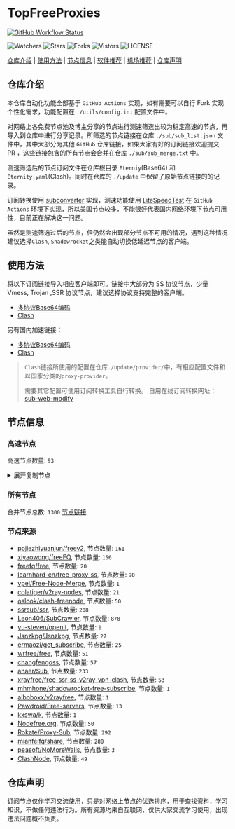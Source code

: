 # TopFreeProxies
[![GitHub Workflow Status](https://github.com/youkai53530100/youkai/actions/workflows/get-proxies.yml/badge.svg)](https://github.com/youkai53530100/youkai/actions/workflows/get-proxies.yml) 

![Watchers](https://img.shields.io/github/watchers/youkai53530100/youkai) ![Stars](https://img.shields.io/github/stars/youkai53530100/youkai) ![Forks](https://img.shields.io/github/forks/youkai53530100/youkai) ![Vistors](https://visitor-badge.laobi.icu/badge?page_id=youkai53530100.youkai) ![LICENSE](https://img.shields.io/badge/license-CC%20BY--SA%204.0-green.svg)

[仓库介绍](https://github.com/youkai53530100/youkai#仓库介绍) | [使用方法](https://github.com/youkai53530100/youkai#使用方法) | [节点信息](https://github.com/youkai53530100/youkai#节点信息) | [软件推荐](https://github.com/youkai53530100/youkai#客户端选择) | [机场推荐](https://github.com/youkai53530100/youkai#机场推荐) | [仓库声明](https://github.com/youkai53530100/youkai#仓库声明)

## 仓库介绍
本仓库自动化功能全部基于 `GitHub Actions` 实现，如有需要可以自行 Fork 实现个性化需求，功能配置在 `./utils/config.ini` 配置文件中。

对网络上各免费节点池及博主分享的节点进行测速筛选出较为稳定高速的节点，再导入到仓库中进行分享记录。所筛选的节点链接在仓库 `./sub/sub_list.json` 文件中，其中大部分为其他 `GitHub` 仓库链接，如果大家有好的订阅链接欢迎提交 PR ，这些链接包含的所有节点会合并在仓库 `./sub/sub_merge.txt` 中。

测速筛选后的节点订阅文件在仓库根目录 `Eterniy`(Base64) 和 `Eternity.yaml`(Clash)。同时在仓库的 `./update` 中保留了原始节点链接的的记录。

订阅转换使用 [subconverter](https://github.com/tindy2013/subconverter) 实现，测速功能使用 [LiteSpeedTest](https://github.com/xxf098/LiteSpeedTest) 在 `GitHub Actions` 环境下实现，所以美国节点较多，不能很好代表国内网络环境下节点可用性，目前正在解决这一问题。

虽然是测速筛选过后的节点，但仍然会出现部分节点不可用的情况，遇到这种情况建议选择`Clash`, `Shadowrocket`之类能自动切换低延迟节点的客户端。

## 使用方法
将以下订阅链接导入相应客户端即可。链接中大部分为 SS 协议节点，少量 Vmess, Trojan ,SSR 协议节点，建议选择协议支持完整的客户端。

- [多协议Base64编码](https://raw.githubusercontent.com/youkai53530100/youkai/master/Eternity)
- [Clash](https://raw.githubusercontent.com/youkai53530100/youkai/master/Eternity.yaml)

另有国内加速链接：

- [多协议Base64编码](https://fastly.jsdelivr.net/gh/youkai53530100/youkai@master/Eternity)
- [Clash](https://fastly.jsdelivr.net/gh/youkai53530100/youkai@master/Eternity.yaml)

>`Clash`链接所使用的配置在仓库`./update/provider/`中，有相应配置文件和以国家分类的`proxy-provider`。
>
>需要其它配置可使用订阅转换工具自行转换。
>自用在线订阅转换网址：[sub-web-modify](https://sub.v1.mk/)

## 节点信息
### 高速节点
高速节点数量: `93`
<details>
  <summary>展开复制节点</summary>

    vmess://eyJ2IjoiMiIsInBzIjoi8J+Hr/Cfh7Ug5pel5pysXzA2MDIwNDQiLCJhZGQiOiIxMDkuMTY2LjM2LjE5MyIsInBvcnQiOiI1MDAwMiIsInR5cGUiOiJub25lIiwiaWQiOiI0MTgwNDhhZi1hMjkzLTRiOTktOWIwYy05OGNhMzU4MGRkMjQiLCJhaWQiOiI2NCIsIm5ldCI6InRjcCIsInBhdGgiOiIvIiwiaG9zdCI6IiIsInRscyI6IiJ9
    ssr://anAyLnZmdW4uaWN1OjQ0MzphdXRoX2FlczEyOF9zaGExOmFlcy0yNTYtY2ZiOnBsYWluOmRubDFibTFsLz9ncm91cD1VMU5TVUhKdmRtbGtaWEkmcmVtYXJrcz1TbEJmTlRJdU1UazNMakUyTWk0eE5qbGZNRFl3TVRJd01qTmpZV1kyTFRNNE9YTnpKU1Umb2Jmc3BhcmFtPVlXSTVNekV4TnpReU1pNXFaQzVvSlNYdnY3MGxKZS1fdlI4JnByb3RvcGFyYW09TVRjME1qSTZWRlJ3TUZOWQ
    vmess://eyJ2IjoiMiIsInBzIjoi8J+HrfCfh7AgX/Cfh63wn4ewX0hLX+mmmea4r1/np5HnvZFfMzEiLCJhZGQiOiIxNTYuMjQ1LjguMTI2IiwicG9ydCI6IjQ0MyIsInR5cGUiOiJub25lIiwiaWQiOiIzY2E5MTJkYS02YWMyLTQxOGYtYjljZi00NWI2ZjY5NDU3OWIiLCJhaWQiOiI2NCIsIm5ldCI6IndzIiwicGF0aCI6Ii9wYXRoLzE2ODUxODAyMjA4NTMiLCJob3N0Ijoid3d3LjM4MDY3NTQ4Lnh5eiIsInRscyI6InRscyJ9
    vmess://eyJ2IjoiMiIsInBzIjoi8J+Hr/Cfh7UgX0pQX+aXpeacrCAzIiwiYWRkIjoidmpwMS4wYmFkLmNvbSIsInBvcnQiOiI0NDMiLCJ0eXBlIjoibm9uZSIsImlkIjoiOTI3MDk0ZDMtZDY3OC00NzYzLTg1OTEtZTI0MGQwYmNhZTg3IiwiYWlkIjoiMCIsIm5ldCI6IndzIiwicGF0aCI6Ii9jaGF0IiwiaG9zdCI6InZqcDEuMGJhZC5jb20iLCJ0bHMiOiJ0bHMifQ==
    trojan://794d739c-89a0-444c-b2e7-acce12af3042@awskr2-data.amazon-azure.com:443?allowInsecure=1&sni=data.amazon-azure.com#%F0%9F%87%B0%F0%9F%87%B7%20KR%28AzadNet.t.me%29_006
    trojan://20f068ac-b10f-4e7b-a9d9-cfe153a3192a@hk2.downloadvip.cfd:443?allowInsecure=0&sni=download.xn--mes358a9urctx.com#%F0%9F%87%AD%F0%9F%87%B0%20%E9%A6%99%E6%B8%AF%20003
    trojan://TJCfE7Mx2YcA8kX8zg@hk1.chuqiangtou.net:4003?allowInsecure=1#%F0%9F%87%AD%F0%9F%87%B0%20HK%E9%A6%99%E6%B8%AF%28youtube%E9%98%BF%E4%BC%9F%E7%A7%91%E6%8A%80%29%0D
    trojan://ce58cab4-2675-47f7-b3e1-96f08839f86b@hk3.microsoft-orgwly.vip:443?allowInsecure=1#%F0%9F%87%AD%F0%9F%87%B0%20%E9%A6%99%E6%B8%AF%20008
    vmess://eyJ2IjoiMiIsInBzIjoi8J+HrfCfh7Ag6aaZ5rivXzA2MDIwMDIiLCJhZGQiOiIxMDMuMTM1LjI0OC4xODIiLCJwb3J0IjoiNDY1MTkiLCJ0eXBlIjoibm9uZSIsImlkIjoiZTYwMWZiZGYtNWE1ZC00NTlhLWNmNTQtZDdlY2IwNGI4YzYyIiwiYWlkIjoiMCIsIm5ldCI6InRjcCIsInBhdGgiOiIvIiwiaG9zdCI6IiIsInRscyI6IiJ9
    vmess://eyJ2IjoiMiIsInBzIjoi8J+Hr/Cfh7Ug5pel5pysXzA2MDIwMTUiLCJhZGQiOiIxMzEuMTg2LjQxLjE5MiIsInBvcnQiOiIyNjI5NyIsInR5cGUiOiJub25lIiwiaWQiOiJiMGVkNmViNy1kYzMwLTQ4OTctZGY1MC1jMmMxZDRlZTZlOTEiLCJhaWQiOiIwIiwibmV0IjoidGNwIiwicGF0aCI6Ii8iLCJob3N0IjoiIiwidGxzIjoiIn0=
    vmess://eyJ2IjoiMiIsInBzIjoi8J+HsPCfh7cg6Z+p5Zu9XzA2MDIwMDQiLCJhZGQiOiIxNDAuMjM4LjEuMTE3IiwicG9ydCI6IjgwIiwidHlwZSI6Im5vbmUiLCJpZCI6ImM0YTY5NTJlLTEzOGEtM2ZlOS04MDNiLThmMmQyZGQwMjU0YiIsImFpZCI6IjAiLCJuZXQiOiJ3cyIsInBhdGgiOiIvNGdtcCIsImhvc3QiOiIiLCJ0bHMiOiIifQ==
    vmess://eyJ2IjoiMiIsInBzIjoi8J+HuPCfh6wg5paw5Yqg5Z2hIDAxMSIsImFkZCI6IjEzOC4yLjcxLjExMSIsInBvcnQiOiI4MCIsInR5cGUiOiJub25lIiwiaWQiOiJiMjk0Nzk0Mi03MDFiLTRkZTItOTFjZC1mNjgxMGQ1ZDAzYmMiLCJhaWQiOiIwIiwibmV0Ijoid3MiLCJwYXRoIjoiLyIsImhvc3QiOiIiLCJ0bHMiOiIifQ==
    ssr://c2ctYW0zLmVxc3Vuc2hpbmUuY29tOjMyMDAxOm9yaWdpbjphZXMtMjU2LWNmYjp0bHMxLjJfdGlja2V0X2F1dGg6TTJjd1pFaHNTMDFGLz9ncm91cD1VMU5TVUhKdmRtbGtaWEkmcmVtYXJrcz04Si1IdVBDZmg2d2c1cGF3NVlxZzVaMmhJREF3Tmcmb2Jmc3BhcmFtPSZwcm90b3BhcmFtPQ
    trojan://ca7febc2-bb45-4e6d-810e-ab0af6009c4e@16.163.29.222:443?allowInsecure=1#%F0%9F%87%AD%F0%9F%87%B0%20_HK_%E9%A6%99%E6%B8%AF%202%202
    vmess://eyJ2IjoiMiIsInBzIjoi8J+HuPCfh6wg5paw5Yqg5Z2hXzA2MDIxMDU3IiwiYWRkIjoic2dkby5kdW5pYXZwbi5zaXRlIiwicG9ydCI6IjgwIiwidHlwZSI6Im5vbmUiLCJpZCI6IjA2MzVmYzViLTY2ZjYtNDkxNy1hOTQwLTMwMzlkMDk2NmFiNiIsImFpZCI6IjAiLCJuZXQiOiJ3cyIsInBhdGgiOiIvdm1lc3MiLCJob3N0Ijoic2dkby5kdW5pYXZwbi5zaXRlIiwidGxzIjoiIn0=
    trojan://4aeda200-44c9-4168-8f2a-a00a72176d35@awssg7-tg-data.amazonwebservicess.com:443?allowInsecure=1&sni=data.amazonwebservicess.com#%F0%9F%87%B8%F0%9F%87%AC%20%E6%96%B0%E5%8A%A0%E5%9D%A1_0601071
    trojan://4aeda200-44c9-4168-8f2a-a00a72176d35@awssg18-data.amazon-azure.com:443?allowInsecure=1&sni=data.amazon-azure.com#%F0%9F%87%B8%F0%9F%87%AC%20_SG_%E6%96%B0%E5%8A%A0%E5%9D%A1%205
    vmess://eyJ2IjoiMiIsInBzIjoi8J+Hr/Cfh7Ug5pel5pysIDAwMSIsImFkZCI6IjE0MS4xNDcuMTUzLjI0NCIsInBvcnQiOiI0MTU0NSIsInR5cGUiOiJub25lIiwiaWQiOiJkNDdkNzEzNS0wOTU0LTQ2YWItYTE5MC0xN2I2Yzg2MzBhODUiLCJhaWQiOiIwIiwibmV0IjoidGNwIiwicGF0aCI6Ii8iLCJob3N0IjoiZGF0YS5hbWF6b24tYXp1cmUuY29tIiwidGxzIjoiIn0=
    vmess://eyJ2IjoiMiIsInBzIjoi8J+Hr/Cfh7Ug5pel5pysXzA2MDIxMDI0IiwiYWRkIjoianAwNC12bTAuZW50cnkuc3J0aGR3LmFydCIsInBvcnQiOiI0NDQiLCJ0eXBlIjoibm9uZSIsImlkIjoiMjFjNjcwZmYtYzczOS0zMDcyLTkyODYtN2QyYTFkMzAwZmNiIiwiYWlkIjoiMCIsIm5ldCI6InRjcCIsInBhdGgiOiIvIiwiaG9zdCI6ImRhdGEuYW1hem9uLWF6dXJlLmNvbSIsInRscyI6IiJ9
    vmess://eyJ2IjoiMiIsInBzIjoi8J+HuPCfh6wg5paw5Yqg5Z2hXzA2MDIxMDQ5IiwiYWRkIjoiOTIuMjIzLjExNi4yMjEiLCJwb3J0IjoiODAiLCJ0eXBlIjoibm9uZSIsImlkIjoiMWVlZWZmOGQtMDAyOC00NmVjLWVjMmEtZDM5NDAxMDQ3ZmJiIiwiYWlkIjoiMCIsIm5ldCI6IndzIiwicGF0aCI6Ii9xd2VyIiwiaG9zdCI6InRvdS53YW5nNjYuaG9tZXMiLCJ0bHMiOiIifQ==
    ssr://aGs1LnZmdW4uaWN1OjQ0MzphdXRoX2FlczEyOF9zaGExOmFlcy0yNTYtY2ZiOnBsYWluOmRubDFibTFsLz9ncm91cD1VMU5TVUhKdmRtbGtaWEkmcmVtYXJrcz1TbEJmTlRRdU9UVXVNVEl6TGpnd1h6QTJNREV5TURJelkyRm1OaTAwTkRkekpRJm9iZnNwYXJhbT1Zek13TmpFeE5qazFNaTVxWkM1b0pTVWwmcHJvdG9wYXJhbT1NVFk1TlRJNk9XSnBhemhK
    vmess://eyJ2IjoiMiIsInBzIjoi8J+HsPCfh7cg6Z+p5Zu9XzA2MDIzODIiLCJhZGQiOiIxNDQuMjQuODkuMTM1IiwicG9ydCI6IjU4ODUzIiwidHlwZSI6Im5vbmUiLCJpZCI6IjQzMTIxOGIwLThiMDctNGQ3MS04OWE0LWMyMGFhOTJmY2UzMCIsImFpZCI6IjAiLCJuZXQiOiJ3cyIsInBhdGgiOiIvbmR5NTg4NTAiLCJob3N0IjoiIiwidGxzIjoiIn0=
    vmess://eyJ2IjoiMiIsInBzIjoi8J+HuPCfh6wg5paw5Yqg5Z2hXzA2MDIxNDUiLCJhZGQiOiJiZXRhLmR1cm92LmlyIiwicG9ydCI6IjIwODIiLCJ0eXBlIjoibm9uZSIsImlkIjoiNjdjNWNlNDUtN2I0OC00NzNlLWJmMjUtZTRjODMwYjBlZDI0IiwiYWlkIjoiMCIsIm5ldCI6IndzIiwicGF0aCI6Ii9hcmllcz9lZD0yMDQ4IiwiaG9zdCI6ImNvbnRhYm8tanAtd2luLmlpaW8ud2lraSIsInRscyI6IiJ9
    vmess://eyJ2IjoiMiIsInBzIjoi8J+HrfCfh7Ag6aaZ5rivXzA2MDI1MzkiLCJhZGQiOiJoazEubG9vb29vb29uZ25ldC5sb2wiLCJwb3J0IjoiNDQzIiwidHlwZSI6Im5vbmUiLCJpZCI6IjE1YzhlZDMwLWE3ZDctNDdjYi1iMjVhLTM5ZWZkOWE4ZjA1YiIsImFpZCI6IjAiLCJuZXQiOiJ3cyIsInBhdGgiOiIvIiwiaG9zdCI6ImhrMS5sb29vb29vb25nbmV0LmxvbCIsInRscyI6InRscyJ9
    vmess://eyJ2IjoiMiIsInBzIjoi8J+HrfCfh7Ag6aaZ5rivIDAxMSIsImFkZCI6IjE0My45Mi41Ni4yMTgiLCJwb3J0IjoiNTIzMzMiLCJ0eXBlIjoibm9uZSIsImlkIjoiNDE4MDQ4YWYtYTI5My00Yjk5LTliMGMtOThjYTM1ODBkZDI0IiwiYWlkIjoiNjQiLCJuZXQiOiJ0Y3AiLCJwYXRoIjoiLyIsImhvc3QiOiJoazEubG9vb29vb29uZ25ldC5sb2wiLCJ0bHMiOiIifQ==
    vmess://eyJ2IjoiMiIsInBzIjoi8J+HuPCfh6wg5paw5Yqg5Z2hXzA2MDIwNzMiLCJhZGQiOiIyNy4xMjQuNDUuMTE5IiwicG9ydCI6IjUwMDAyIiwidHlwZSI6Im5vbmUiLCJpZCI6IjQxODA0OGFmLWEyOTMtNGI5OS05YjBjLTk4Y2EzNTgwZGQyNCIsImFpZCI6IjY0IiwibmV0IjoidGNwIiwicGF0aCI6Ii8iLCJob3N0IjoiaGsxLmxvb29vb29vbmduZXQubG9sIiwidGxzIjoiIn0=
    ssr://OC4yMTcuOTIuMjEwOjUzNjQ1OmF1dGhfY2hhaW5fYTpub25lOnRsczEuMl90aWNrZXRfYXV0aDpOakl6TnpSNU16VTAvP2dyb3VwPVUxTlNVSEp2ZG1sa1pYSSZyZW1hcmtzPThKLUhyZkNmaDdBZ1NFdnBwcG5tdUs4b2VXOTFkSFZpWmVtWXYtUzhuLWVua2VhS2dDa2dNdyZvYmZzcGFyYW09JnByb3RvcGFyYW09
    ss://YWVzLTI1Ni1jZmI6YW1hem9uc2tyMDU@43.201.254.164:443#%F0%9F%87%B0%F0%9F%87%B7%20_KR_%E9%9F%A9%E5%9B%BD%207
    vmess://eyJ2IjoiMiIsInBzIjoi8J+HqPCfh7Mg5Y+w5rm+XzA2MDIwMDMiLCJhZGQiOiI2MC4yNTEuMy43NCIsInBvcnQiOiI0NzcxMiIsInR5cGUiOiJub25lIiwiaWQiOiI0MTgwNDhhZi1hMjkzLTRiOTktOWIwYy05OGNhMzU4MGRkMjQiLCJhaWQiOiI2NCIsIm5ldCI6InRjcCIsInBhdGgiOiIvIiwiaG9zdCI6ImhrMS5sb29vb29vb25nbmV0LmxvbCIsInRscyI6IiJ9
    trojan://Z7ciHYYFnX@roygcphk.xmsl.us:10001?allowInsecure=1&sni=roygcphk.xmsl.us#%F0%9F%87%AD%F0%9F%87%B0%20_HK_%E9%A6%99%E6%B8%AF%203
    ssr://OC4yMTguNzEuNzU6NTA4MzU6YXV0aF9jaGFpbl9hOm5vbmU6dGxzMS4yX3RpY2tldF9hdXRoOk16UTFNelExTTNSeU5BLz9ncm91cD1VMU5TVUhKdmRtbGtaWEkmcmVtYXJrcz04Si1IcmZDZmg3QWdTRXZwcHBubXVLOG9lVzkxZEhWaVplbVl2LVM4bi1lbmtlYUtnQ2smb2Jmc3BhcmFtPSZwcm90b3BhcmFtPQ
    vmess://eyJ2IjoiMiIsInBzIjoi8J+HuPCfh6wg5paw5Yqg5Z2hXzA2MDIyNDMiLCJhZGQiOiJiZXRhLmR1cm92LmlyIiwicG9ydCI6Ijg4ODAiLCJ0eXBlIjoibm9uZSIsImlkIjoiNjdjNWNlNDUtN2I0OC00NzNlLWJmMjUtZTRjODMwYjBlZDI0IiwiYWlkIjoiMCIsIm5ldCI6IndzIiwicGF0aCI6Ii9hcmllcz9lZD0yMDQ4IiwiaG9zdCI6InZucHQuaWlpby53aWtpIiwidGxzIjoiIn0=
    vmess://eyJ2IjoiMiIsInBzIjoi8J+HqPCfh7Mg5Y+w5rm+XzA2MDIwMDIiLCJhZGQiOiI2MS4yMjAuMTk4LjEwMiIsInBvcnQiOiI1ODAwMiIsInR5cGUiOiJub25lIiwiaWQiOiI0MTgwNDhhZi1hMjkzLTRiOTktOWIwYy05OGNhMzU4MGRkMjQiLCJhaWQiOiI2NCIsIm5ldCI6InRjcCIsInBhdGgiOiIvYXJpZXM/ZWQ9MjA0OCIsImhvc3QiOiJ2bnB0LmlpaW8ud2lraSIsInRscyI6IiJ9
    ssr://anAtYW00OC02LmVxbm9kZS5uZXQ6ODA4MTpvcmlnaW46YWVzLTI1Ni1jZmI6dGxzMS4yX3RpY2tldF9hdXRoOlpVRnZhMkpoUkU0Mi8_Z3JvdXA9VTFOU1VISnZkbWxrWlhJJnJlbWFya3M9OEotSHJfQ2ZoN1VnNXBlbDVweXNJREF4TlEmb2Jmc3BhcmFtPSZwcm90b3BhcmFtPQ
    vmess://eyJ2IjoiMiIsInBzIjoi8J+HrfCfh7Ag6aaZ5rivXzA2MDIwMDEiLCJhZGQiOiIxNTYuMjI3LjYuNyIsInBvcnQiOiI0MzY5MiIsInR5cGUiOiJub25lIiwiaWQiOiJkM2I0M2I4NS0xYjUwLTRjYjUtOTczOC04ZDY1YmFlMmM5NWQiLCJhaWQiOiIwIiwibmV0IjoidGNwIiwicGF0aCI6Ii9hcmllcz9lZD0yMDQ4IiwiaG9zdCI6InZucHQuaWlpby53aWtpIiwidGxzIjoiIn0=
    vmess://eyJ2IjoiMiIsInBzIjoi8J+HuPCfh6wg5paw5Yqg5Z2hXzA2MDIwODYiLCJhZGQiOiIxMDMuMTU5LjY0LjkxIiwicG9ydCI6IjMyMjUzIiwidHlwZSI6Im5vbmUiLCJpZCI6IjE3NTE2NjliLWU3M2ItNDVhNi05NmIxLWRhZmMyODk0YzEzZSIsImFpZCI6IjAiLCJuZXQiOiJ0Y3AiLCJwYXRoIjoiL2FyaWVzP2VkPTIwNDgiLCJob3N0Ijoidm5wdC5paWlvLndpa2kiLCJ0bHMiOiIifQ==
    vmess://eyJ2IjoiMiIsInBzIjoi8J+HuPCfh6wg5paw5Yqg5Z2hIDAwMSIsImFkZCI6IjEzOS45OS45MC4xMjIiLCJwb3J0IjoiNDQzIiwidHlwZSI6Im5vbmUiLCJpZCI6ImMwMTU2NDUxLTRlZmItNDVlMi04NGZjLThkMzE1YzQ2NTBkYiIsImFpZCI6IjMyIiwibmV0IjoidGNwIiwicGF0aCI6Ii9hcmllcz9lZD0yMDQ4IiwiaG9zdCI6InZucHQuaWlpby53aWtpIiwidGxzIjoiIn0=
    ssr://OC4yMTkuOTQuMjQxOjQ0NjphdXRoX2FlczEyOF9zaGExOmFlcy0yNTYtY2ZiOnBsYWluOmRubDFibTFsLz9ncm91cD1VMU5TVUhKdmRtbGtaWEkmcmVtYXJrcz1VMGRmT0M0eU1Ua3VPVFF1TWpReFh6QTJNREV5TURJelkyRm1OaTAwTkRWekpRJm9iZnNwYXJhbT1ZV0k1TXpFeE56UXlNaTVxWkM1b0pTWHZ2NzBsSlNYdnY3MWJKZS1fdlI5eDc3LTk3Ny05SGszdnY3MGxKZS1fdlZ2dnY3MGxKZS1fdlEmcHJvdG9wYXJhbT1NVGMwTWpJNlZGUndNRk5Z
    ssr://OC4yMTcuODkuMjM5OjU3MTM4OmF1dGhfY2hhaW5fYTpub25lOnRsczEuMl90aWNrZXRfYXV0aDpNakl6TkRJemNqTTAvP2dyb3VwPVUxTlNVSEp2ZG1sa1pYSSZyZW1hcmtzPThKLUhyZkNmaDdBZ1NFdnBwcG5tdUs4b2VXOTFkSFZpWmVtWXYtUzhuLWVua2VhS2dDa2dNZyZvYmZzcGFyYW09JnByb3RvcGFyYW09
    vmess://eyJ2IjoiMiIsInBzIjoi8J+HqPCfh7Mg5Y+w5rm+XzA2MDIwMDEiLCJhZGQiOiI2MS4yMjAuMTk4Ljk5IiwicG9ydCI6IjU4MDAyIiwidHlwZSI6Im5vbmUiLCJpZCI6IjQxODA0OGFmLWEyOTMtNGI5OS05YjBjLTk4Y2EzNTgwZGQyNCIsImFpZCI6IjY0IiwibmV0IjoidGNwIiwicGF0aCI6Ii9hcmllcz9lZD0yMDQ4IiwiaG9zdCI6InZucHQuaWlpby53aWtpIiwidGxzIjoiIn0=
    vmess://eyJ2IjoiMiIsInBzIjoi8J+Hr/Cfh7Ug5pel5pysIDAxOCIsImFkZCI6IjEwNy4xNDguNS4xNjEiLCJwb3J0IjoiNTMwMDIiLCJ0eXBlIjoibm9uZSIsImlkIjoiNDE4MDQ4YWYtYTI5My00Yjk5LTliMGMtOThjYTM1ODBkZDI0IiwiYWlkIjoiNjQiLCJuZXQiOiJ0Y3AiLCJwYXRoIjoiL2FyaWVzP2VkPTIwNDgiLCJob3N0Ijoidm5wdC5paWlvLndpa2kiLCJ0bHMiOiIifQ==
    vmess://eyJ2IjoiMiIsInBzIjoi8J+HsPCfh7cg576O5Zu9LXZtZXNzLWFtZGtyLnB0dXUubWw0NDMt6KKr5aKZLeS4rei9rDE0Ni41Ni45Ni43NS3op6PplIHpn6nlm73lnLDljLpORumdnuiHquWItuWJpyIsImFkZCI6ImFtZGtyLnB0dXUubWwiLCJwb3J0IjoiNDQzIiwidHlwZSI6Im5vbmUiLCJpZCI6ImUyY2RjMzA1LWRkYTctNDY1ZS1iNjc1LWJhMDQ2OGQyYThiMyIsImFpZCI6IjQiLCJuZXQiOiJ3cyIsInBhdGgiOiIvOTg3IiwiaG9zdCI6ImFtZGtyLnB0dXUubWwiLCJ0bHMiOiJ0bHMifQ==
    vmess://eyJ2IjoiMiIsInBzIjoi8J+HuPCfh6wg5paw5Yqg5Z2hXzA2MDIxMDU1IiwiYWRkIjoiMTMuMjE1LjE5MC4xOTEiLCJwb3J0IjoiODAiLCJ0eXBlIjoibm9uZSIsImlkIjoiZGQxYzYzNGMtOGEyMS00YzNiLWJkZmQtMTM4NTk2OGI2Y2E1IiwiYWlkIjoiMCIsIm5ldCI6IndzIiwicGF0aCI6Ii9hd3MtY2hpbmEtbWVkaWEvWTY5OUdqeDJyTncubXA0IiwiaG9zdCI6Im1lZGlhLmFtYXpvbndlYnNlcnZpY2VzLmNvbSIsInRscyI6IiJ9
    vmess://eyJ2IjoiMiIsInBzIjoi8J+HuPCfh6wg5paw5Yqg5Z2hXzA2MDIwMDIiLCJhZGQiOiIyMDIuNzkuMTc0LjE1NyIsInBvcnQiOiI1NTI2NCIsInR5cGUiOiJub25lIiwiaWQiOiIxMjFjOWM4OS03ZDExLTRmNDktOTExMi1kYzFlODUzNjNmNmYiLCJhaWQiOiI2NCIsIm5ldCI6InRjcCIsInBhdGgiOiIvYXdzLWNoaW5hLW1lZGlhL1k2OTlHangyck53Lm1wNCIsImhvc3QiOiJtZWRpYS5hbWF6b253ZWJzZXJ2aWNlcy5jb20iLCJ0bHMiOiIifQ==
    vmess://eyJ2IjoiMiIsInBzIjoi8J+HuvCfh7gg576O5Zu9XzA2MDIxNjciLCJhZGQiOiI0NS44OC4xNzYuNTAiLCJwb3J0IjoiNTQ3NzQiLCJ0eXBlIjoibm9uZSIsImlkIjoiNDE4MDQ4YWYtYTI5My00Yjk5LTliMGMtOThjYTM1ODBkZDI0IiwiYWlkIjoiNjQiLCJuZXQiOiJ0Y3AiLCJwYXRoIjoiL2F3cy1jaGluYS1tZWRpYS9ZNjk5R2p4MnJOdy5tcDQiLCJob3N0IjoibWVkaWEuYW1hem9ud2Vic2VydmljZXMuY29tIiwidGxzIjoiIn0=
    vmess://eyJ2IjoiMiIsInBzIjoi8J+HuvCfh7gg576O5Zu944CQ5LuY6LS55o6o6I2Q77yadjEubWsvdmlw44CRMTYiLCJhZGQiOiIxNzIuNjYuNDYuMTUiLCJwb3J0IjoiNDQzIiwidHlwZSI6Im5vbmUiLCJpZCI6IjEyNjEyZTg3LTgwMDMtNDRhOC1iNGU4LWVjNGEzMjVlOTAxNiIsImFpZCI6IjAiLCJuZXQiOiJ3cyIsInBhdGgiOiIvb3UiLCJob3N0Ijoiei56b3Jyby50ayIsInRscyI6InRscyJ9
    vmess://eyJ2IjoiMiIsInBzIjoi8J+HuvCfh7gg576O5Zu9XzA2MDIxMDEiLCJhZGQiOiIxNDAuOTkuNTkuMjI3IiwicG9ydCI6IjU1NTEyIiwidHlwZSI6Im5vbmUiLCJpZCI6IjQxODA0OGFmLWEyOTMtNGI5OS05YjBjLTk4Y2EzNTgwZGQyNCIsImFpZCI6IjY0IiwibmV0IjoidGNwIiwicGF0aCI6Ii9vdSIsImhvc3QiOiJ6LnpvcnJvLnRrIiwidGxzIjoiIn0=
    vmess://eyJ2IjoiMiIsInBzIjoi8J+HuvCfh7gg576O5Zu9XzA2MDIxMDAiLCJhZGQiOiIxNDAuOTkuNTkuMjMwIiwicG9ydCI6IjU1NTEyIiwidHlwZSI6Im5vbmUiLCJpZCI6IjQxODA0OGFmLWEyOTMtNGI5OS05YjBjLTk4Y2EzNTgwZGQyNCIsImFpZCI6IjY0IiwibmV0IjoidGNwIiwicGF0aCI6Ii9vdSIsImhvc3QiOiJ6LnpvcnJvLnRrIiwidGxzIjoiIn0=
    vmess://eyJ2IjoiMiIsInBzIjoi8J+HuvCfh7ggX1VTX+e+juWbvSIsImFkZCI6IjE0MC45OS45NC40MiIsInBvcnQiOiI1MTMzOCIsInR5cGUiOiJub25lIiwiaWQiOiI0MTgwNDhhZi1hMjkzLTRiOTktOWIwYy05OGNhMzU4MGRkMjQiLCJhaWQiOiI2NCIsIm5ldCI6InRjcCIsInBhdGgiOiIvb3UiLCJob3N0Ijoiei56b3Jyby50ayIsInRscyI6IiJ9
    vmess://eyJ2IjoiMiIsInBzIjoi8J+HuvCfh7gg576O5Zu9IDA0NiIsImFkZCI6IjE3MS4yMi4xMzQuMjgiLCJwb3J0IjoiNTM0MzMiLCJ0eXBlIjoibm9uZSIsImlkIjoiNDE4MDQ4YWYtYTI5My00Yjk5LTliMGMtOThjYTM1ODBkZDI0IiwiYWlkIjoiNjQiLCJuZXQiOiJ0Y3AiLCJwYXRoIjoiL291IiwiaG9zdCI6Inouem9ycm8udGsiLCJ0bHMiOiIifQ==
    vmess://eyJ2IjoiMiIsInBzIjoi8J+HuvCfh7gg576O5Zu9XzA2MDIzOTMiLCJhZGQiOiIxNzEuMjIuMTM0LjI5IiwicG9ydCI6IjUzNDMzIiwidHlwZSI6Im5vbmUiLCJpZCI6IjQxODA0OGFmLWEyOTMtNGI5OS05YjBjLTk4Y2EzNTgwZGQyNCIsImFpZCI6IjY0IiwibmV0IjoidGNwIiwicGF0aCI6Ii9vdSIsImhvc3QiOiJ6LnpvcnJvLnRrIiwidGxzIjoiIn0=
    vmess://eyJ2IjoiMiIsInBzIjoi8J+HuvCfh7gg576O5Zu9XzA2MDIyNDAiLCJhZGQiOiI0NS4xMzYuMjM1LjU2IiwicG9ydCI6IjUxMzM4IiwidHlwZSI6Im5vbmUiLCJpZCI6IjQxODA0OGFmLWEyOTMtNGI5OS05YjBjLTk4Y2EzNTgwZGQyNCIsImFpZCI6IjY0IiwibmV0IjoidGNwIiwicGF0aCI6Ii9vdSIsImhvc3QiOiJ6LnpvcnJvLnRrIiwidGxzIjoiIn0=
    vmess://eyJ2IjoiMiIsInBzIjoi8J+HuvCfh7gg576O5Zu9XzA2MDIyNTciLCJhZGQiOiIxMzcuMTc1LjY5LjIzNCIsInBvcnQiOiI0NDkyMCIsInR5cGUiOiJub25lIiwiaWQiOiI0MTgwNDhhZi1hMjkzLTRiOTktOWIwYy05OGNhMzU4MGRkMjQiLCJhaWQiOiI2NCIsIm5ldCI6InRjcCIsInBhdGgiOiIvb3UiLCJob3N0Ijoiei56b3Jyby50ayIsInRscyI6IiJ9
    vmess://eyJ2IjoiMiIsInBzIjoi8J+HuvCfh7gg576O5Zu9XzA2MDIyNTAiLCJhZGQiOiIxNDIuMC4xMzMuNTMiLCJwb3J0IjoiNTAwNDQiLCJ0eXBlIjoibm9uZSIsImlkIjoiNDE4MDQ4YWYtYTI5My00Yjk5LTliMGMtOThjYTM1ODBkZDI0IiwiYWlkIjoiNjQiLCJuZXQiOiJ0Y3AiLCJwYXRoIjoiL291IiwiaG9zdCI6Inouem9ycm8udGsiLCJ0bHMiOiIifQ==
    vmess://eyJ2IjoiMiIsInBzIjoi8J+HuvCfh7gg576O5Zu9XzA2MDIyNzAiLCJhZGQiOiIxOTguMi4yMDAuMTAzIiwicG9ydCI6IjUyNDAyIiwidHlwZSI6Im5vbmUiLCJpZCI6IjQxODA0OGFmLWEyOTMtNGI5OS05YjBjLTk4Y2EzNTgwZGQyNCIsImFpZCI6IjY0IiwibmV0IjoidGNwIiwicGF0aCI6Ii9vdSIsImhvc3QiOiJ6LnpvcnJvLnRrIiwidGxzIjoiIn0=
    vmess://eyJ2IjoiMiIsInBzIjoi8J+HuvCfh7gg576O5Zu9XzA2MDIyMjUiLCJhZGQiOiIxOTIuNzQuMjMzLjU3IiwicG9ydCI6IjUzNDUyIiwidHlwZSI6Im5vbmUiLCJpZCI6IjQxODA0OGFmLWEyOTMtNGI5OS05YjBjLTk4Y2EzNTgwZGQyNCIsImFpZCI6IjY0IiwibmV0IjoidGNwIiwicGF0aCI6Ii9vdSIsImhvc3QiOiJ6LnpvcnJvLnRrIiwidGxzIjoiIn0=
    vmess://eyJ2IjoiMiIsInBzIjoi8J+HuvCfh7gg576O5Zu9XzA2MDIwNzgiLCJhZGQiOiIxOTIuNzQuMjI4LjE3NiIsInBvcnQiOiI0Mjg1NyIsInR5cGUiOiJub25lIiwiaWQiOiIwNTFiODQ0Zi1lZmUzLTQ4NDctOTJhYS02NmI1ZGUwYjZkNGUiLCJhaWQiOiI2NCIsIm5ldCI6InRjcCIsInBhdGgiOiIvb3UiLCJob3N0Ijoiei56b3Jyby50ayIsInRscyI6IiJ9
    vmess://eyJ2IjoiMiIsInBzIjoi8J+HuvCfh7gg576O5Zu9XzA2MDIzMzkiLCJhZGQiOiIxOTguMi4xOTguMjgiLCJwb3J0IjoiNDEyODgiLCJ0eXBlIjoibm9uZSIsImlkIjoiNDE4MDQ4YWYtYTI5My00Yjk5LTliMGMtOThjYTM1ODBkZDI0IiwiYWlkIjoiNjQiLCJuZXQiOiJ0Y3AiLCJwYXRoIjoiL291IiwiaG9zdCI6Inouem9ycm8udGsiLCJ0bHMiOiIifQ==
    vmess://eyJ2IjoiMiIsInBzIjoi8J+HuvCfh7gg576O5Zu9XzA2MDI2NDkiLCJhZGQiOiIxMzcuMTc1LjQxLjE5MyIsInBvcnQiOiI1MDAwNCIsInR5cGUiOiJub25lIiwiaWQiOiI0MTgwNDhhZi1hMjkzLTRiOTktOWIwYy05OGNhMzU4MGRkMjQiLCJhaWQiOiI2NCIsIm5ldCI6InRjcCIsInBhdGgiOiIvb3UiLCJob3N0Ijoiei56b3Jyby50ayIsInRscyI6IiJ9
    vmess://eyJ2IjoiMiIsInBzIjoi8J+HuvCfh7gg576O5Zu9XzA2MDI4MDIiLCJhZGQiOiIxMDguMTg2LjExNi4xNzMiLCJwb3J0IjoiNTUwMDUiLCJ0eXBlIjoibm9uZSIsImlkIjoiNDE4MDQ4YWYtYTI5My00Yjk5LTliMGMtOThjYTM1ODBkZDI0IiwiYWlkIjoiNjQiLCJuZXQiOiJ0Y3AiLCJwYXRoIjoiL291IiwiaG9zdCI6Inouem9ycm8udGsiLCJ0bHMiOiIifQ==
    vmess://eyJ2IjoiMiIsInBzIjoi8J+HuvCfh7gg576O5Zu9XzA2MDIyMzEiLCJhZGQiOiIxMzcuMTc1LjQxLjE5NyIsInBvcnQiOiI1MDAwNCIsInR5cGUiOiJub25lIiwiaWQiOiI0MTgwNDhhZi1hMjkzLTRiOTktOWIwYy05OGNhMzU4MGRkMjQiLCJhaWQiOiI2NCIsIm5ldCI6InRjcCIsInBhdGgiOiIvb3UiLCJob3N0Ijoiei56b3Jyby50ayIsInRscyI6IiJ9
    vmess://eyJ2IjoiMiIsInBzIjoi8J+HuvCfh7gg576O5Zu9XzA2MDIzMzMiLCJhZGQiOiIxMzcuMTc1LjEuNiIsInBvcnQiOiI1MzQwMyIsInR5cGUiOiJub25lIiwiaWQiOiI0MTgwNDhhZi1hMjkzLTRiOTktOWIwYy05OGNhMzU4MGRkMjQiLCJhaWQiOiI2NCIsIm5ldCI6InRjcCIsInBhdGgiOiIvb3UiLCJob3N0Ijoiei56b3Jyby50ayIsInRscyI6IiJ9
    vmess://eyJ2IjoiMiIsInBzIjoiVVNfMzguNjMuMC42N18wNjAyMjAyMzFkMzktOTE2dm1lc3MiLCJhZGQiOiIzOC42My4wLjY3IiwicG9ydCI6IjQ3MDAyIiwidHlwZSI6Im5vbmUiLCJpZCI6IjQxODA0OGFmLWEyOTMtNGI5OS05YjBjLTk4Y2EzNTgwZGQyNCIsImFpZCI6IjY0IiwibmV0IjoidGNwIiwicGF0aCI6Ii9vdSIsImhvc3QiOiJ6LnpvcnJvLnRrIiwidGxzIjoiIn0=
    vmess://eyJ2IjoiMiIsInBzIjoi8J+HuvCfh7gg576O5Zu9XzA2MDIxNzgiLCJhZGQiOiIxOTIuNzQuMjI4LjE3MyIsInBvcnQiOiI0Mjg1NyIsInR5cGUiOiJub25lIiwiaWQiOiIwNTFiODQ0Zi1lZmUzLTQ4NDctOTJhYS02NmI1ZGUwYjZkNGUiLCJhaWQiOiI2NCIsIm5ldCI6InRjcCIsInBhdGgiOiIvb3UiLCJob3N0Ijoiei56b3Jyby50ayIsInRscyI6IiJ9
    vmess://eyJ2IjoiMiIsInBzIjoi8J+HuvCfh7gg576O5Zu9XzA2MDIyNzEiLCJhZGQiOiIxOTIuNzQuMjMwLjYxIiwicG9ydCI6IjQyNjg5IiwidHlwZSI6Im5vbmUiLCJpZCI6IjQxODA0OGFmLWEyOTMtNGI5OS05YjBjLTk4Y2EzNTgwZGQyNCIsImFpZCI6IjY0IiwibmV0IjoidGNwIiwicGF0aCI6Ii9vdSIsImhvc3QiOiJ6LnpvcnJvLnRrIiwidGxzIjoiIn0=
    vmess://eyJ2IjoiMiIsInBzIjoi8J+HuvCfh7gg576O5Zu9XzA2MDIzOTIiLCJhZGQiOiIxNzEuMjIuMTM0LjMwIiwicG9ydCI6IjUzNDMzIiwidHlwZSI6Im5vbmUiLCJpZCI6IjQxODA0OGFmLWEyOTMtNGI5OS05YjBjLTk4Y2EzNTgwZGQyNCIsImFpZCI6IjY0IiwibmV0IjoidGNwIiwicGF0aCI6Ii9vdSIsImhvc3QiOiJ6LnpvcnJvLnRrIiwidGxzIjoiIn0=
    vmess://eyJ2IjoiMiIsInBzIjoi8J+HuvCfh7gg576O5Zu9XzA2MDIzNTk5IiwiYWRkIjoiMTQyLjAuMTMzLjM1IiwicG9ydCI6IjUxNDEyIiwidHlwZSI6Im5vbmUiLCJpZCI6IjQxODA0OGFmLWEyOTMtNGI5OS05YjBjLTk4Y2EzNTgwZGQyNCIsImFpZCI6IjY0IiwibmV0IjoidGNwIiwicGF0aCI6Ii9vdSIsImhvc3QiOiJ6LnpvcnJvLnRrIiwidGxzIjoiIn0=
    vmess://eyJ2IjoiMiIsInBzIjoi8J+HuvCfh7gg576O5Zu9XzA2MDIzNzciLCJhZGQiOiIxOTguMi4xOTYuMjciLCJwb3J0IjoiNDEyODgiLCJ0eXBlIjoibm9uZSIsImlkIjoiNDE4MDQ4YWYtYTI5My00Yjk5LTliMGMtOThjYTM1ODBkZDI0IiwiYWlkIjoiNjQiLCJuZXQiOiJ0Y3AiLCJwYXRoIjoiL291IiwiaG9zdCI6Inouem9ycm8udGsiLCJ0bHMiOiIifQ==
    vmess://eyJ2IjoiMiIsInBzIjoi8J+Hq/Cfh7cg5rOV5Zu9XzA2MDIwMDQiLCJhZGQiOiIyMTcuNjkuNC4xMjMiLCJwb3J0IjoiMjA5NiIsInR5cGUiOiJub25lIiwiaWQiOiIzZjljZjlmMy1hOGQ0LTQ5OTktZGQ1ZS04MDY4ZmRjMGMzN2UiLCJhaWQiOiIwIiwibmV0Ijoid3MiLCJwYXRoIjoiLyIsImhvc3QiOiIiLCJ0bHMiOiIifQ==
    trojan://TJCfE7Mx2YcA8kX8zg@uk1.chuqiangtou.net:4003?allowInsecure=0#%7C10.07Mb
    ss://YWVzLTEyOC1nY206c2hhZG93c29ja3M@212.102.53.194:443#GB_07
    vmess://eyJ2IjoiMiIsInBzIjoi8J+Hq/Cfh7cg5rOV5Zu9XzA2MDIwMTMiLCJhZGQiOiI5MS4xMzQuMjQ2LjU5IiwicG9ydCI6IjQ4MDI4IiwidHlwZSI6Im5vbmUiLCJpZCI6IjQxODA0OGFmLWEyOTMtNGI5OS05YjBjLTk4Y2EzNTgwZGQyNCIsImFpZCI6IjY0IiwibmV0IjoidGNwIiwicGF0aCI6Ii8iLCJob3N0IjoiIiwidGxzIjoiIn0=
    vmess://eyJ2IjoiMiIsInBzIjoi8J+HqfCfh6og5b635Zu9XzA2MDIwMTQiLCJhZGQiOiIxNjQuOTIuMjMzLjE3IiwicG9ydCI6IjEzOTI3IiwidHlwZSI6Im5vbmUiLCJpZCI6IjQxN2Y3OTU5LTJlMGYtNGVhYS1iYWM1LWM0MzcyNmY0NGE5ZSIsImFpZCI6IjAiLCJuZXQiOiJ3cyIsInBhdGgiOiIvIiwiaG9zdCI6IiIsInRscyI6IiJ9
    vmess://eyJ2IjoiMiIsInBzIjoi8J+Hq/Cfh7cg5rOV5Zu9XzA2MDIwMTUiLCJhZGQiOiI1MS4xNS43NS4xNDAiLCJwb3J0IjoiNDQzIiwidHlwZSI6Im5vbmUiLCJpZCI6IjRkZjY1ZjYyLTk5ZDktNDJkMS1hNGI5LWEzNWIzN2IyNjg3MyIsImFpZCI6IjAiLCJuZXQiOiJ3cyIsInBhdGgiOiIvIiwiaG9zdCI6IiIsInRscyI6IiJ9
    vmess://eyJ2IjoiMiIsInBzIjoi8J+HrPCfh6cg6Iux5Zu944CQ5LuY6LS55o6o6I2Q77yadjEubWsvdmlw44CRMTUiLCJhZGQiOiJ2dWsxLjBiYWQuY29tIiwicG9ydCI6IjQ0MyIsInR5cGUiOiJub25lIiwiaWQiOiI5MjcwOTRkMy1kNjc4LTQ3NjMtODU5MS1lMjQwZDBiY2FlODciLCJhaWQiOiIwIiwibmV0Ijoid3MiLCJwYXRoIjoiL2NoYXQiLCJob3N0IjoidnVrMS4wYmFkLmNvbSIsInRscyI6InRscyJ9
    vmess://eyJ2IjoiMiIsInBzIjoi8J+HrPCfh6cg6Iux5Zu9XzA2MDIwMDMiLCJhZGQiOiI4My4xNDIuMjI1LjIwIiwicG9ydCI6IjQ5OTIwIiwidHlwZSI6Im5vbmUiLCJpZCI6IjUyNjdjYTcxLTk3ZTYtNDRjOC04ZmI1LTlmZTRhZmUwOTU0ZSIsImFpZCI6IjY0IiwibmV0IjoidGNwIiwicGF0aCI6Ii9jaGF0IiwiaG9zdCI6InZ1azEuMGJhZC5jb20iLCJ0bHMiOiIifQ==
    vmess://eyJ2IjoiMiIsInBzIjoi8J+HqfCfh6og5b635Zu9XzA2MDIwNzMiLCJhZGQiOiJ2ZGUyLjBiYWQuY29tIiwicG9ydCI6IjQ0MyIsInR5cGUiOiJub25lIiwiaWQiOiI5MjcwOTRkMy1kNjc4LTQ3NjMtODU5MS1lMjQwZDBiY2FlODciLCJhaWQiOiIwIiwibmV0Ijoid3MiLCJwYXRoIjoiL2NoYXQiLCJob3N0IjoidmRlMi4wYmFkLmNvbSIsInRscyI6InRscyJ9
    vmess://eyJ2IjoiMiIsInBzIjoi8J+HqfCfh6og5b635Zu9XzA2MDIwMTIiLCJhZGQiOiIxMzAuNjEuMTc5Ljc3IiwicG9ydCI6IjIwNTc0IiwidHlwZSI6Im5vbmUiLCJpZCI6Ijg3ZTMwNDhhLTU5MzItNDU3YS04NGI5LWRlYjUxYjVjOTFjZCIsImFpZCI6IjAiLCJuZXQiOiJ0Y3AiLCJwYXRoIjoiL2NoYXQiLCJob3N0IjoidmRlMi4wYmFkLmNvbSIsInRscyI6IiJ9
    vmess://eyJ2IjoiMiIsInBzIjoi8J+Hs/Cfh7Eg6I235YWwXzA2MDIwMDciLCJhZGQiOiIxNTQuODUuMS4yMjEiLCJwb3J0IjoiNDkxMjEiLCJ0eXBlIjoibm9uZSIsImlkIjoiNmU3OWVlYTQtNWY3Mi00NjgzLWFkMGUtNTMzOWYwMTM0MjFiIiwiYWlkIjoiNjQiLCJuZXQiOiJ0Y3AiLCJwYXRoIjoiL2NoYXQiLCJob3N0IjoidmRlMi4wYmFkLmNvbSIsInRscyI6IiJ9
    vmess://eyJ2IjoiMiIsInBzIjoi8J+Hs/Cfh7Eg6I235YWwXzA2MDIwMTYiLCJhZGQiOiIxNTQuODUuMS4xNDQiLCJwb3J0IjoiNDc3OTMiLCJ0eXBlIjoibm9uZSIsImlkIjoiZjlmYTNhOWMtZjdkNS00MTRmLTg4ZTYtNjk3MDU4NWQ5OTQ5IiwiYWlkIjoiNjQiLCJuZXQiOiJ0Y3AiLCJwYXRoIjoiL2NoYXQiLCJob3N0IjoidmRlMi4wYmFkLmNvbSIsInRscyI6IiJ9
    vmess://eyJ2IjoiMiIsInBzIjoi8J+Hs/Cfh7Eg6I235YWwXzA2MDIwMjAiLCJhZGQiOiIxNTQuODUuMS4xMzMiLCJwb3J0IjoiMzA4MjMiLCJ0eXBlIjoibm9uZSIsImlkIjoiZjUyNTBjNGUtZjg1NS00ZWZmLWI3M2MtYTAyMjI2ZDQyZmU3IiwiYWlkIjoiNjQiLCJuZXQiOiJ0Y3AiLCJwYXRoIjoiL2NoYXQiLCJob3N0IjoidmRlMi4wYmFkLmNvbSIsInRscyI6IiJ9
    vmess://eyJ2IjoiMiIsInBzIjoi8J+Hs/Cfh7Eg6I235YWwXzA2MDIwMTkiLCJhZGQiOiIxNTQuODUuMS4xNjkiLCJwb3J0IjoiNDg5NzYiLCJ0eXBlIjoibm9uZSIsImlkIjoiNjVlYTY3MjctNDQ2MS00N2E3LWE1YzQtZmVmMmM2N2YyZjc5IiwiYWlkIjoiNjQiLCJuZXQiOiJ0Y3AiLCJwYXRoIjoiL2NoYXQiLCJob3N0IjoidmRlMi4wYmFkLmNvbSIsInRscyI6IiJ9
    vmess://eyJ2IjoiMiIsInBzIjoi8J+Hs/Cfh7Eg6I235YWwXzA2MDIwMDgiLCJhZGQiOiIxNTQuODUuMS4yMTgiLCJwb3J0IjoiNDgzMjAiLCJ0eXBlIjoibm9uZSIsImlkIjoiNzQzYmRjODctMWRlYS00MWJmLWFhMGItNTFkZmJiZmVjOGFhIiwiYWlkIjoiNjQiLCJuZXQiOiJ0Y3AiLCJwYXRoIjoiL2NoYXQiLCJob3N0IjoidmRlMi4wYmFkLmNvbSIsInRscyI6IiJ9
    vmess://eyJ2IjoiMiIsInBzIjoi8J+Hs/Cfh7Eg6I235YWwXzA2MDIwMTAiLCJhZGQiOiIxNTQuODUuMS4xNDgiLCJwb3J0IjoiNTMyODMiLCJ0eXBlIjoibm9uZSIsImlkIjoiZmU1ZjY5ZTctZTE4My00MzliLTk1MGItOTY2MWVmMDY1MWYyIiwiYWlkIjoiNjQiLCJuZXQiOiJ0Y3AiLCJwYXRoIjoiL2NoYXQiLCJob3N0IjoidmRlMi4wYmFkLmNvbSIsInRscyI6IiJ9
    vmess://eyJ2IjoiMiIsInBzIjoi8J+Hs/Cfh7Eg6I235YWwXzA2MDIwMTUiLCJhZGQiOiIxNTQuODUuMS4xOTciLCJwb3J0IjoiNDc3OTMiLCJ0eXBlIjoibm9uZSIsImlkIjoiZjlmYTNhOWMtZjdkNS00MTRmLTg4ZTYtNjk3MDU4NWQ5OTQ5IiwiYWlkIjoiNjQiLCJuZXQiOiJ0Y3AiLCJwYXRoIjoiL2NoYXQiLCJob3N0IjoidmRlMi4wYmFkLmNvbSIsInRscyI6IiJ9
    vmess://eyJ2IjoiMiIsInBzIjoi8J+Hs/Cfh7Eg6I235YWwXzA2MDIwNTgiLCJhZGQiOiIxNTQuODUuMS41MSIsInBvcnQiOiI0OTA5OCIsInR5cGUiOiJub25lIiwiaWQiOiIzN2MyOWY0Mi1iN2M3LTQwYzctOWRhOS03NDNkY2M0ODk1YmMiLCJhaWQiOiI2NCIsIm5ldCI6InRjcCIsInBhdGgiOiIvY2hhdCIsImhvc3QiOiJ2ZGUyLjBiYWQuY29tIiwidGxzIjoiIn0=
    vmess://eyJ2IjoiMiIsInBzIjoi8J+HqfCfh6og5b635Zu9XzA2MDIwMDQiLCJhZGQiOiIxMzAuNjEuMTExLjE2NyIsInBvcnQiOiIyMTg3MiIsInR5cGUiOiJub25lIiwiaWQiOiI5YTdhNzVkNC1hYjdlLTRiYTAtYmJmYS1hNGFjZGRjMTgwODQiLCJhaWQiOiIwIiwibmV0IjoidGNwIiwicGF0aCI6Ii9jaGF0IiwiaG9zdCI6InZkZTIuMGJhZC5jb20iLCJ0bHMiOiIifQ==
    vmess://eyJ2IjoiMiIsInBzIjoi8J+Hs/Cfh7Eg6I235YWwXzA2MDIwMTgiLCJhZGQiOiIxNTQuODUuMS4xNTciLCJwb3J0IjoiNDcyODciLCJ0eXBlIjoibm9uZSIsImlkIjoiZDMxMzM0ODQtZjJiZi00YjBjLThkMzgtZjhlNjQ1YjY1Njg3IiwiYWlkIjoiNjQiLCJuZXQiOiJ0Y3AiLCJwYXRoIjoiL2NoYXQiLCJob3N0IjoidmRlMi4wYmFkLmNvbSIsInRscyI6IiJ9
    vmess://eyJ2IjoiMiIsInBzIjoi8J+Hv/Cfh6YgZ2l0aHViLmNvbS9mcmVlZnEgLSDljZfpnZ7osarnmbvnnIHnuqbnv7DlhoXmlq/loKFDbG91ZGlubm92YXRpb27mlbDmja7kuK3lv4MgMTAiLCJhZGQiOiIxNTYuMjQ5LjE4LjkiLCJwb3J0IjoiNDQzIiwidHlwZSI6Im5vbmUiLCJpZCI6IjVhNGQ2OWFkLTIwYTktNDk0MS1iMjIzLTg3YmJkMDlmNWY1MiIsImFpZCI6IjY0IiwibmV0Ijoid3MiLCJwYXRoIjoiL3BhdGgvMTY4NDMwNjI3MjQzMCIsImhvc3QiOiJ3d3cuNDg2NDM3MDAueHl6IiwidGxzIjoidGxzIn0=
    vmess://eyJ2IjoiMiIsInBzIjoi8J+Hs/Cfh7Eg6I235YWwXzA2MDIwMTciLCJhZGQiOiIxNTQuODUuMS4xNTEiLCJwb3J0IjoiMzU2NTYiLCJ0eXBlIjoibm9uZSIsImlkIjoiMDc4ZWIyNGQtOGQxZC00ZmJkLWI5MTQtZWU1OGE4OTdhMzVlIiwiYWlkIjoiNjQiLCJuZXQiOiJ0Y3AiLCJwYXRoIjoiL3BhdGgvMTY4NDMwNjI3MjQzMCIsImhvc3QiOiJ3d3cuNDg2NDM3MDAueHl6IiwidGxzIjoiIn0=
    vmess://eyJ2IjoiMiIsInBzIjoi8J+Hs/Cfh7Eg6I235YWwXzA2MDIwMTIiLCJhZGQiOiIxNTQuODUuMS44OCIsInBvcnQiOiIzMDgyMyIsInR5cGUiOiJub25lIiwiaWQiOiJmNTI1MGM0ZS1mODU1LTRlZmYtYjczYy1hMDIyMjZkNDJmZTciLCJhaWQiOiI2NCIsIm5ldCI6InRjcCIsInBhdGgiOiIvcGF0aC8xNjg0MzA2MjcyNDMwIiwiaG9zdCI6Ind3dy40ODY0MzcwMC54eXoiLCJ0bHMiOiIifQ==
    vmess://eyJ2IjoiMiIsInBzIjoi8J+HqfCfh7Ag5Li56bqmXzA2MDIwMDEiLCJhZGQiOiIxODUuMjM2LjIwMy43MCIsInBvcnQiOiI0OTkyMCIsInR5cGUiOiJub25lIiwiaWQiOiIyZTk2N2RkNS04ZDI0LTQwOTktYTkwMS00MTJkY2I0MDI0ZmQiLCJhaWQiOiI2NCIsIm5ldCI6InRjcCIsInBhdGgiOiIvcGF0aC8xNjg0MzA2MjcyNDMwIiwiaG9zdCI6Ind3dy40ODY0MzcwMC54eXoiLCJ0bHMiOiIifQ==
    

</details>

### 所有节点
合并节点总数: `1300`
[节点链接](https://raw.githubusercontent.com/youkai53530100/youkai/master/sub/sub_merge_base64.txt)

### 节点来源
- [pojiezhiyuanjun/freev2](https://github.com/pojiezhiyuanjun/freev2), 节点数量: `161`
- [xiyaowong/freeFQ](https://github.com/xiyaowong/freeFQ), 节点数量: `156`
- [freefq/free](https://github.com/freefq/free), 节点数量: `20`
- [learnhard-cn/free_proxy_ss](https://github.com/learnhard-cn/free_proxy_ss), 节点数量: `90`
- [vpei/Free-Node-Merge](https://github.com/vpei/Free-Node-Merge), 节点数量: `1`
- [colatiger/v2ray-nodes](https://github.com/colatiger/v2ray-nodes), 节点数量: `21`
- [oslook/clash-freenode](https://github.com/oslook/clash-freenode), 节点数量: `50`
- [ssrsub/ssr](https://github.com/ssrsub/ssr), 节点数量: `208`
- [Leon406/SubCrawler](https://github.com/Leon406/SubCrawler), 节点数量: `878`
- [yu-steven/openit](https://github.com/yu-steven/openit), 节点数量: `1`
- [Jsnzkpg/Jsnzkpg](https://github.com/Jsnzkpg/Jsnzkpg), 节点数量: `27`
- [ermaozi/get_subscribe](https://github.com/ermaozi/get_subscribe), 节点数量: `25`
- [wrfree/free](https://github.com/wrfree/free), 节点数量: `51`
- [changfengoss](https://github.com/ronghuaxueleng/get_v2), 节点数量: `57`
- [anaer/Sub](https://github.com/anaer/Sub), 节点数量: `233`
- [xrayfree/free-ssr-ss-v2ray-vpn-clash](https://github.com/xrayfree/free-ssr-ss-v2ray-vpn-clash), 节点数量: `53`
- [mhmhone/shadowrocket-free-subscribe](https://github.com/mhmhone/shadowrocket-free-subscribe), 节点数量: `1`
- [aiboboxx/v2rayfree](https://github.com/aiboboxx/v2rayfree), 节点数量: `1`
- [Pawdroid/Free-servers](https://github.com/Pawdroid/Free-servers), 节点数量: `13`
- [kxswa/k](https://github.com/kxswa/k), 节点数量: `1`
- [Nodefree.org](https://github.com/Fukki-Z/nodefree), 节点数量: `50`
- [Rokate/Proxy-Sub](https://github.com/Rokate/Proxy-Sub), 节点数量: `292`
- [mianfeifq/share](https://github.com/mianfeifq/share), 节点数量: `280`
- [peasoft/NoMoreWalls](https://github.com/peasoft/NoMoreWalls), 节点数量: `3`
- [ClashNode](https://clashnode.com/f/freenode), 节点数量: `49`


## 仓库声明
订阅节点仅作学习交流使用，只是对网络上节点的优选排序，用于查找资料，学习知识，不做任何违法行为。所有资源均来自互联网，仅供大家交流学习使用，出现违法问题概不负责。

